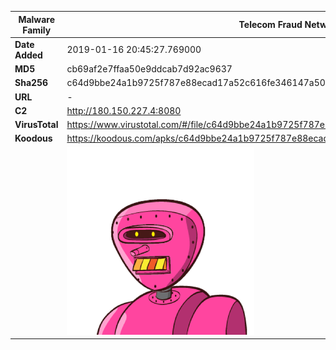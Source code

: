 | Malware Family | Telecom Fraud Network for South Koreans                      |
| -------------- | ------------------------------------------------------------ |
| **Date Added** | 2019-01-16 20:45:27.769000                                                   |
| **MD5**        | cb69af2e7ffaa50e9ddcab7d92ac9637                             |
| **Sha256**     | c64d9bbe24a1b9725f787e88ecad17a52c616fe346147a5000069136fa61eb93 |
| **URL**        | -                                                            |
| **C2**         | http://180.150.227.4:8080 |
| **VirusTotal** | https://www.virustotal.com/#/file/c64d9bbe24a1b9725f787e88ecad17a52c616fe346147a5000069136fa61eb93/detection |
| **Koodous**    | https://koodous.com/apks/c64d9bbe24a1b9725f787e88ecad17a52c616fe346147a5000069136fa61eb93 |
|                | ![](../assets/c64d9bbe24a1b9725f787e88ecad17a52c616fe346147a5000069136fa61eb93.png) |